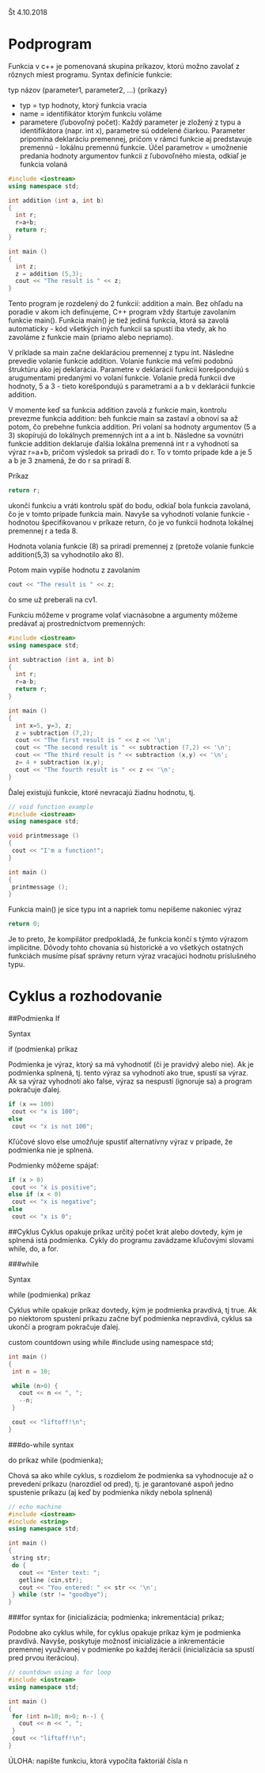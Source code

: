 Št 4.10.2018

# Podprogram

Funkcia v c++ je pomenovaná skupina príkazov, ktorú možno zavolať z rôznych miest programu.
Syntax definície funkcie:

typ názov (parameter1, parameter2, ...) {príkazy}

- typ = typ hodnoty, ktorý funkcia vracia
- name = identifikátor ktorým funkciu voláme 
- parametere (ľubovoľný počet): Každý parameter je zložený z typu a identifikátora (napr. int x), parametre sú oddelené čiarkou.
Parameter pripomína deklaráciu premennej, pričom v rámci funkcie aj predstavuje premennú - lokálnu premennú funkcie.
Účel parametrov = umožnenie predania hodnoty argumentov funkcii z ľubovoľného miesta, odkiaľ je funkcia volaná

```c++
#include <iostream>
using namespace std;

int addition (int a, int b)
{
  int r;
  r=a+b;
  return r;
}

int main ()
{
  int z;
  z = addition (5,3);
  cout << "The result is " << z;
}
```

Tento program je rozdelený do 2 funkcií: addition a main. Bez ohľadu na poradie v akom ich definujeme, C++ program vždy 
štartuje zavolaním funkcie main(). Funkcia main() je tiež jediná funkcia, ktorá sa zavolá automaticky - kód všetkých iných 
funkcií sa spustí iba vtedy, ak ho zavoláme z funkcie main (priamo alebo nepriamo).

V príklade sa main začne deklaráciou premennej z typu int. Následne prevedie volanie funkcie addition. Volanie funkcie má veľmi 
podobnú štruktúru ako jej deklarácia. Parametre v deklarácii funkcii korešpondujú s arugumentami predanými vo volaní funkcie.
Volanie predá funkcii dve hodnoty, 5 a 3 - tieto korešpondujú s parametrami a a b v deklarácii funkcie addition.

V momente keď sa funkcia addition zavolá z funkcie main, kontrolu prevezme funkcia addition: beh funkcie main sa zastaví a obnoví
sa až potom, čo prebehne funkcia addition. Pri volaní sa hodnoty argumentov (5 a 3) skopírujú do lokálnych premenných
int a a int b. Následne sa vovnútri funkcie addition deklaruje ďalšia lokálna premenná int r a vyhodnotí sa výraz r=a+b, pričom
výsledok sa priradí do r. To v tomto prípade kde a je 5 a b je 3 znamená, že do r sa priradí 8.

Príkaz

```c++
return r;
```

ukončí funkciu a vráti kontrolu späť do bodu, odkiaľ bola funkcia zavolaná, čo je v tomto prípade funkcia main. Navyše sa vyhodnotí
volanie funkcie - hodnotou špecifikovanou v príkaze return, čo je vo funkcii hodnota lokálnej premennej r a teda 8.

Hodnota volania funkcie (8) sa priradí premennej z (pretože volanie funkcie addition(5,3) sa vyhodnotilo ako 8).

Potom main vypíše hodnotu z zavolaním 

```c++
cout << "The result is " << z;
```
čo sme už preberali na cv1.

Funkciu môžeme v programe volať viacnásobne a argumenty môžeme predávať aj prostredníctvom premenných:

```c++
#include <iostream>
using namespace std;

int subtraction (int a, int b)
{
  int r;
  r=a-b;
  return r;
}

int main ()
{
  int x=5, y=3, z;
  z = subtraction (7,2);
  cout << "The first result is " << z << '\n';
  cout << "The second result is " << subtraction (7,2) << '\n';
  cout << "The third result is " << subtraction (x,y) << '\n';
  z= 4 + subtraction (x,y);
  cout << "The fourth result is " << z << '\n';
}
```
 Ďalej existujú funkcie, ktoré nevracajú žiadnu hodnotu, tj.
 
 ```c++
 // void function example
#include <iostream>
using namespace std;

void printmessage ()
{
  cout << "I'm a function!";
}

int main ()
{
  printmessage ();
}
```

Funkcia main()  je síce typu int a napriek tomu nepíšeme nakoniec výraz
```c++
return 0;
```
Je to preto, že kompilátor predpokladá, že funkcia končí s týmto výrazom implicitne. Dôvody tohto chovania sú historické
a vo všetkých ostatných funkciách musíme písať správny return výraz vracajúci hodnotu príslušného typu.


# Cyklus a rozhodovanie
##Podmienka If

Syntax

if (podmienka) príkaz 

Podmienka je výraz, ktorý sa má vyhodnotiť (či je pravidvý alebo nie).
Ak je podmienka splnená, tj. tento výraz sa vyhodnotí ako true, spustí sa výraz. 
Ak sa výraz vyhodnotí ako false, výraz sa nespustí (ignoruje sa) a program pokračuje ďalej.
 
 ```c++
 if (x == 100)
  cout << "x is 100";
else
  cout << "x is not 100";
  ```
  
Kľúčové slovo else umožňuje spustiť alternatívny výraz v prípade, že podmienka nie je splnená.

Podmienky môžeme spájať:
 ```c++
if (x > 0)
  cout << "x is positive";
else if (x < 0)
  cout << "x is negative";
else
  cout << "x is 0";
 ```
 
 
 
 ##Cyklus
 Cyklus opakuje príkaz určitý počet krát alebo dovtedy, kým je splnená istá podmienka.
 Cykly do programu zavádzame kľučovými slovami while, do, a for.
 
###while 

Syntax 

while (podmienka) príkaz
 
 Cyklus while opakuje príkaz dovtedy, kým je podmienka pravdivá, tj true. Ak po niektorom spustení príkazu začne byť podmienka 
 nepravdivá, cyklus sa ukončí  a program pokračuje ďalej.

 custom countdown using while
#include <iostream>
using namespace std;
 ```c++
int main ()
{
  int n = 10;

  while (n>0) {
    cout << n << ", ";
    --n;
  }

  cout << "liftoff!\n";
}
``` 

###do-while 
syntax

do príkaz while (podmienka);


Chová sa ako while cyklus, s rozdielom že podmienka sa vyhodnocuje až o prevedení príkazu (narozdiel od pred), tj. je garantované
aspoň jedno spustenie príkazu (aj keď by podmienka nikdy nebola splnená)
 ```c++
// echo machine
#include <iostream>
#include <string>
using namespace std;

int main ()
{
  string str;
  do {
    cout << "Enter text: ";
    getline (cin,str);
    cout << "You entered: " << str << '\n';
  } while (str != "goodbye");
}
  ```
 ###for
 syntax
 for (inicializácia; podmienka; inkrementácia) príkaz;
 
 Podobne ako cyklus while, for cyklus opakuje príkaz kým je podmienka pravdivá. Navyše, poskytuje možnosť inicializácie a 
 inkrementácie premennej využívanej v podmienke po každej iterácii (inicializácia sa spustí pred prvou iteráciou). 
 
 ```c++
 // countdown using a for loop
#include <iostream>
using namespace std;

int main ()
{
  for (int n=10; n>0; n--) {
    cout << n << ", ";
  }
  cout << "liftoff!\n";
}
```
 
  
  
 



ÚLOHA: napíšte funkciu, ktorá vypočíta faktoriál čísla n
